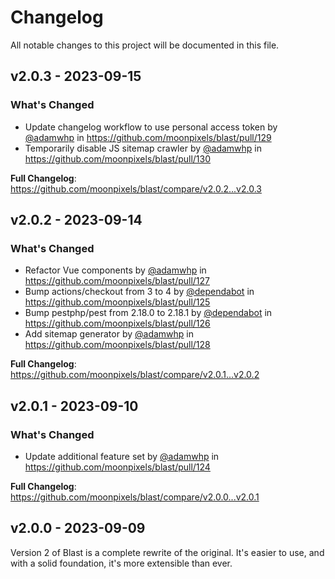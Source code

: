 # Changelog

All notable changes to this project will be documented in this file.

## v2.0.3 - 2023-09-15

### What's Changed

- Update changelog workflow to use personal access token by [@adamwhp](https://github.com/adamwhp) in https://github.com/moonpixels/blast/pull/129
- Temporarily disable JS sitemap crawler by [@adamwhp](https://github.com/adamwhp) in https://github.com/moonpixels/blast/pull/130

**Full Changelog**: https://github.com/moonpixels/blast/compare/v2.0.2...v2.0.3

## v2.0.2 - 2023-09-14

### What's Changed

- Refactor Vue components by [@adamwhp](https://github.com/adamwhp) in https://github.com/moonpixels/blast/pull/127
- Bump actions/checkout from 3 to 4 by [@dependabot](https://github.com/dependabot) in https://github.com/moonpixels/blast/pull/125
- Bump pestphp/pest from 2.18.0 to 2.18.1 by [@dependabot](https://github.com/dependabot) in https://github.com/moonpixels/blast/pull/126
- Add sitemap generator by [@adamwhp](https://github.com/adamwhp) in https://github.com/moonpixels/blast/pull/128

**Full Changelog**: https://github.com/moonpixels/blast/compare/v2.0.1...v2.0.2

## v2.0.1 - 2023-09-10

### What's Changed

- Update additional feature set by [@adamwhp](https://github.com/adamwhp) in https://github.com/moonpixels/blast/pull/124

**Full Changelog**: https://github.com/moonpixels/blast/compare/v2.0.0...v2.0.1

## v2.0.0 - 2023-09-09

Version 2 of Blast is a complete rewrite of the original. It's easier to use, and with a solid foundation, it's more extensible than ever.
